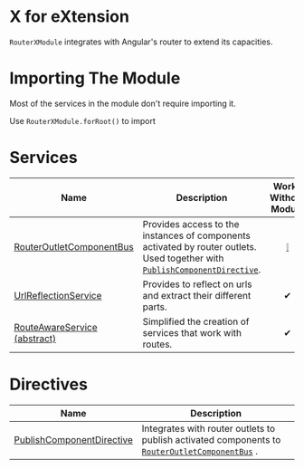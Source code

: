 # X for eXtension
`RouterXModule` integrates with Angular's router to extend its capacities.

# Importing The Module
Most of the services in the module don't require importing it.


Use `RouterXModule.forRoot()` to import 

# Services

| Name                                                                | Description                                                                                                                             | Works Without Module                                             |
|---------------------------------------------------------------------|-----------------------------------------------------------------------------------------------------------------------------------------|:----------------------------------------------------------------:|
| [RouterOutletComponentBus](/Modules/RouterXModule/RouterOutletComponentBus)                                    | Provides access to the instances of components activated by router outlets. Used together with [`PublishComponentDirective`](/Modules/RouterXModule/PublishComponentDirective). | [❕](/Modules/RouterXModule/RouterOutletComponentBus#How-to-use) |
| [UrlReflectionService](/Modules/RouterXModule/UrlReflectionService) | Provides to reflect on urls and extract their different parts.                                                                          | ✔                                                               |
| [RouteAwareService (abstract)](LINK)                                | Simplified the creation of services that work with routes.                                                                              | ✔                                                               |

# Directives

| Name                              | Description                                                                                   |
|-----------------------------------|-----------------------------------------------------------------------------------------------|
| [PublishComponentDirective](/Modules/RouterXModule/PublishComponentDirective) | Integrates with router outlets to publish activated components to [`RouterOutletComponentBus`](/Modules/RouterXModule/RouterOutletComponentBus) . |
